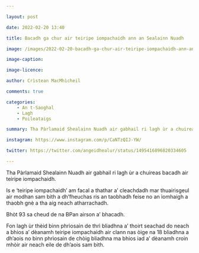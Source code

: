 ```yaml
---

layout: post

date: 2022-02-20 13:40

title: Bacadh ga chur air teiripe iompachaidh ann an Sealainn Nuadh

image: /images/2022-02-20-bacadh-ga-chur-air-teiripe-iompachaidh-ann-an-sealainn-nuadh.jpg

image-caption:

image-licence:

author: Crìstean MacMhìcheil

comments: true

categories:
    - An t-Saoghal
    - Lagh
    - Poileataigs

summary: Tha Pàrlamaid Shealainn Nuadh air gabhail ri lagh ùr a chuireas bacadh air teiripe iompachaidh.

instagram: https://www.instagram.com/p/CaNTzQIJ-YW/

twitter: https://twitter.com/angeidhealur/status/1495416896820334605

---
```


Tha Pàrlamaid Shealainn Nuadh air gabhail ri lagh ùr a chuireas bacadh air teiripe iompachaidh.

<!--more-->

Is e ‘teiripe iompachaidh’ am facal a thathar a’ cleachdadh mar thuairisgeul air modhan sam bith a dh’fheuchas ris an taobhadh feise no an ìomhaigh a thaobh gnè a tha aig neach atharrachadh.

Bhòt 93 sa cheud de na BPan airson a’ bhacadh.

Fon lagh ùr thèid binn phrìosain de thrì bliadhna a’ thoirt seachad do neach a bhios a’ dèanamh teiripe iompachaidh air clann nas òige na 18 bliadhna a dh’aois no binn phrìosain de chòig bliadhna ma bhios iad a’ dèanamh croin mhòir air neach eile de dh’aois sam bith.
